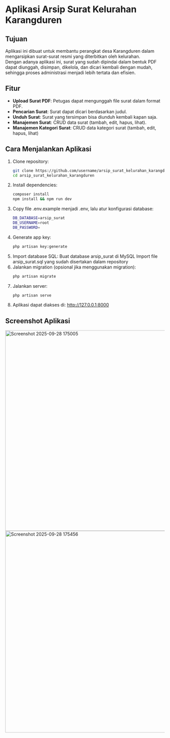 # Aplikasi Arsip Surat Kelurahan Karangduren

## Tujuan
Aplikasi ini dibuat untuk membantu perangkat desa Karangduren dalam mengarsipkan surat-surat resmi yang diterbitkan oleh kelurahan.  
Dengan adanya aplikasi ini, surat yang sudah dipindai dalam bentuk PDF dapat diunggah, disimpan, dikelola, dan dicari kembali dengan mudah, sehingga proses administrasi menjadi lebih tertata dan efisien.  

## Fitur
- **Upload Surat PDF**: Petugas dapat mengunggah file surat dalam format PDF.  
- **Pencarian Surat**: Surat dapat dicari berdasarkan judul.  
- **Unduh Surat**: Surat yang tersimpan bisa diunduh kembali kapan saja.  
- **Manajemen Surat**: CRUD data surat (tambah, edit, hapus, lihat).  
- **Manajemen Kategori Surat**: CRUD data kategori surat (tambah, edit, hapus, lihat)

## Cara Menjalankan Aplikasi
1. Clone repository:
   ```bash
   git clone https://github.com/username/arsip_surat_kelurahan_karangduren.git
   cd arsip_surat_kelurahan_karangduren
2. Install dependencies:
   ```bash
   composer install
   npm install && npm run dev

4. Copy file .env.example menjadi .env, lalu atur konfigurasi database:
   ```bash
   DB_DATABASE=arsip_surat
   DB_USERNAME=root
   DB_PASSWORD=
6. Generate app key:
   ```bash
   php artisan key:generate
8. Import database SQL:
   Buat database arsip_surat di MySQL
   Import file arsip_surat.sql yang sudah disertakan dalam repository
9. Jalankan migration (opsional jika menggunakan migration):
   ```bash
   php artisan migrate
11. Jalankan server:
    ```bash
    php artisan serve
13. Aplikasi dapat diakses di: http://127.0.0.1:8000
 ## Screenshot Aplikasi   
<img width="1365" height="632" alt="Screenshot 2025-09-28 175005" src="https://github.com/user-attachments/assets/da9140c6-11b7-4472-8b3d-1b130089553d" />
<img width="1365" height="636" alt="Screenshot 2025-09-28 175456" src="https://github.com/user-attachments/assets/24ea2416-498b-405b-b0b5-630f49626d33" />

